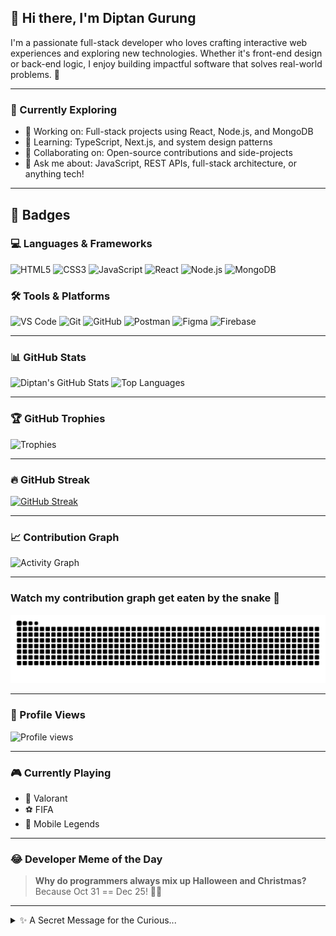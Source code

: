 ## 👋 Hi there, I'm Diptan Gurung

I'm a passionate full-stack developer who loves crafting interactive web experiences and exploring new technologies. Whether it's front-end design or back-end logic, I enjoy building impactful software that solves real-world problems. 🚀

---

### 🌱 Currently Exploring

- 🔭 Working on: Full-stack projects using React, Node.js, and MongoDB
- 🌱 Learning: TypeScript, Next.js, and system design patterns
- 👯 Collaborating on: Open-source contributions and side-projects
- 💬 Ask me about: JavaScript, REST APIs, full-stack architecture, or anything tech!

---

## 📌 Badges

### 💻 Languages & Frameworks

![HTML5](https://img.shields.io/badge/HTML5-E34F26?style=for-the-badge&logo=html5&logoColor=white)
![CSS3](https://img.shields.io/badge/CSS3-1572B6?style=for-the-badge&logo=css3&logoColor=white)
![JavaScript](https://img.shields.io/badge/JavaScript-F7DF1E?style=for-the-badge&logo=javascript&logoColor=black)
![React](https://img.shields.io/badge/React-20232A?style=for-the-badge&logo=react&logoColor=61DAFB)
![Node.js](https://img.shields.io/badge/Node.js-339933?style=for-the-badge&logo=nodedotjs&logoColor=white)
![MongoDB](https://img.shields.io/badge/MongoDB-4EA94B?style=for-the-badge&logo=mongodb&logoColor=white)

### 🛠️ Tools & Platforms

![VS Code](https://img.shields.io/badge/VS%20Code-007ACC?style=for-the-badge&logo=visual-studio-code&logoColor=white)
![Git](https://img.shields.io/badge/Git-F05032?style=for-the-badge&logo=git&logoColor=white)
![GitHub](https://img.shields.io/badge/GitHub-181717?style=for-the-badge&logo=github&logoColor=white)
![Postman](https://img.shields.io/badge/Postman-FF6C37?style=for-the-badge&logo=postman&logoColor=white)
![Figma](https://img.shields.io/badge/Figma-F24E1E?style=for-the-badge&logo=figma&logoColor=white)
![Firebase](https://img.shields.io/badge/Firebase-FFCA28?style=for-the-badge&logo=firebase&logoColor=black)

---

### 📊 GitHub Stats

![Diptan's GitHub Stats](https://github-readme-stats.vercel.app/api?username=DiptanGurung&show_icons=true&theme=dark)
![Top Languages](https://github-readme-stats.vercel.app/api/top-langs/?username=DiptanGurung&layout=compact&theme=dark)

---

### 🏆 GitHub Trophies

![Trophies](https://github-profile-trophy.vercel.app/?username=DiptanGurung&theme=radical)

---

### 🔥 GitHub Streak

[![GitHub Streak](https://streak-stats.demolab.com/?user=DiptanGurung)](https://streak-stats.demolab.com/?user=DiptanGurung)

---

### 📈 Contribution Graph

![Activity Graph](https://github-readme-activity-graph.vercel.app/graph?username=DiptanGurung&theme=react-dark)

---

### Watch my contribution graph get eaten by the snake :snake:

<!-- platane/snk works, it just puts it on a new branch -->
![mishmanners snake gif](https://github.com/MishManners/MishManners/blob/output/github-snake.svg)

---

### 👀 Profile Views

![Profile views](https://komarev.com/ghpvc/?username=DiptanGurung&label=Profile%20views&color=0e75b6&style=flat)

---

### 🎮 Currently Playing

- 🔫 Valorant
- ⚽ FIFA
- 👾 Mobile Legends

---

### 😂 Developer Meme of the Day

> **Why do programmers always mix up Halloween and Christmas?**  
> Because Oct 31 == Dec 25! 🎃🎄

---

<details>
  <summary>✨ A Secret Message for the Curious...</summary>
  <p>You're awesome for scrolling this far. Stay curious, keep building, and never stop learning! 🌟</p>
</details>
